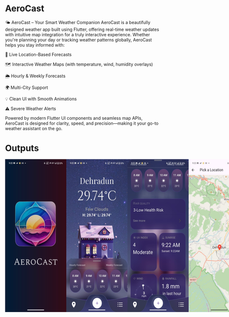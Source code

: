 # AeroCast

🌤️ AeroCast – Your Smart Weather Companion
AeroCast is a beautifully designed weather app built using Flutter, offering real-time weather updates with intuitive map integration for a truly interactive experience. Whether you're planning your day or tracking weather patterns globally, AeroCast helps you stay informed with:

📍 Live Location-Based Forecasts

🗺️ Interactive Weather Maps (with temperature, wind, humidity overlays)

🌦️ Hourly & Weekly Forecasts

🌍 Multi-City Support

💡 Clean UI with Smooth Animations

⚠️ Severe Weather Alerts

Powered by modern Flutter UI components and seamless map APIs, AeroCast is designed for clarity, speed, and precision—making it your go-to weather assistant on the go.


<h1>Outputs</h1>
<div style="display: flex;">
  <img src="Screenshots/1.jpg" height="500" width="200">
  <img src="Screenshots/2.jpg" height="500" width="200">
  <img src="Screenshots/3.jpg" height="500" width="200">
  <img src="Screenshots/4.jpg" height="500" width="200">
  <img src="Screenshots/5.jpg" height="500" width="200">
</div>



